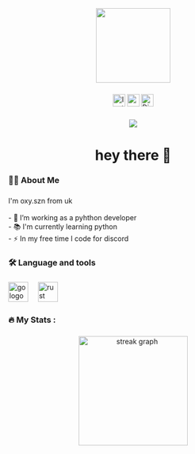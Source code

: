 <div align="center">
  <img height="150" src="https://i.pinimg.com/564x/5a/b9/f6/5ab9f6c8ef675bb5cafbb8cd954e6d14.jpg"  />
</div>

###

<div align="center">
  <img src="https://img.shields.io/static/v1?message=Instagram&logo=Instagram&label=&color=0077B5&logoColor=white&labelColor=&style=for-the-badge" height="25" alt="Instagram logo"  />
  <img src="https://img.shields.io/static/v1?message=Youtube&logo=youtube&label=&color=FF0000&logoColor=white&labelColor=&style=for-the-badge" height="25" alt="youtube logo"  />
  <img src="https://img.shields.io/static/v1?message=Discord&logo=Discord&label=&color=1DA1F2&logoColor=white&labelColor=&style=for-the-badge" height="25" alt="Discord logo"  />
</div>

###

<div align="center">
  <img src="https://visitor-badge.laobi.icu/badge?page_id=oxy-szn.oxy-szn&"  />
</div>

###

<h1 align="center">hey there 👋</h1>

###

<h3 align="left">👩‍💻  About Me</h3>

###

<p align="left">I'm oxy.szn from uk<br><br>- 🔭 I’m working as a pyhthon developer<br>- 📚 I'm currently learning python<br>- ⚡ In my free time I code for discord</p>

###

<h3 align="left">🛠 Language and tools</h3>

###

<div align="left">
  <img src="https://i.pinimg.com/564x/5a/b9/f6/5ab9f6c8ef675bb5cafbb8cd954e6d14.jpg" height="40" alt="go logo"  />
  <img width="12" />
  <img src="https://cdn3.iconfinder.com/data/icons/logos-and-brands-adobe/512/267_Python-512.png" height="40" alt="rust logo"  />
  <img width="12" />
  
</div>

###

<h3 align="left">🔥   My Stats :</h3>

###

<div align="center">
  <img src="https://streak-stats.demolab.com?user=oxy-szn&locale=en&mode=daily&theme=dark&hide_border=false&border_radius=5&order=3" height="220" alt="streak graph"  />
</div>

###
